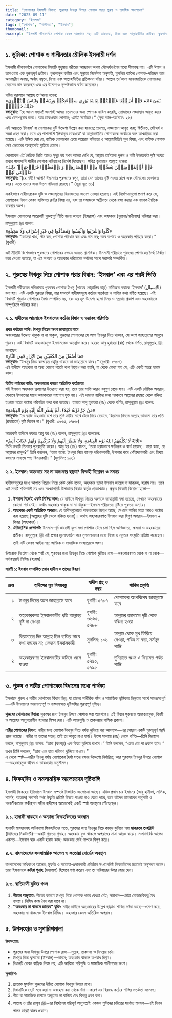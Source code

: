 ```yaml
---
title: "পোশাকের ইসলামী বিধান: পুরুষের টাখনুর উপরে পোশাক পরার গুরুত্ব ও প্রাসঙ্গিক আলোচনা"
date: "2025-09-11"
category: "ইসলাম"
tags: ["পোশাক", "শালীনতা", "ইসবাল"]
thumbnail:
excerpt: "ইসলামী জীবনদর্শনে পোশাক কেবল আচ্ছাদন নয়; এটি তাকওয়া, বিনয় এবং আল্লাহভীতির প্রতীক। কুরআন, সুন্নাহ এবং ফিকহের আলোকে পুরুষের টাখনুর নিচে পোশাক পরার বিধান ও তার সামাজিক-আধ্যাত্মিক প্রভাবের বিশ্লেষণ।"
---
```


## ১. ভূমিকা: পোশাক ও শালীনতার মৌলিক ইসলামী দর্শন
ইসলামী জীবনদর্শনে পোশাকের বিষয়টি শুধুমাত্র শরীরের আচ্ছাদন অথবা সৌন্দর্যবর্ধনের মধ্যে সীমাবদ্ধ নয়। এটি ঈমান ও তাকওয়ার এক গুরুত্বপূর্ণ প্রতীক। কুরআনুল কারীম এবং সুন্নাহর নির্দেশনা অনুযায়ী, মুসলিম ব্যক্তির পোশাক-পরিচ্ছদ তার অভ্যন্তরীণ অবস্থা, অর্থাৎ নম্রতা, বিনয় এবং আল্লাহভীতির প্রতিফলন ঘটায়। আল্লাহ তা’আলা মানবজাতিকে পোশাকের নেয়ামত দান করেছেন এবং এর উদ্দেশ্যও সুস্পষ্টভাবে বর্ণনা করেছেন।

পবিত্র কুরআনে আল্লাহ তা’আলা বলেন:  
«يَٰبَنِيٓ ءَادَمَ قَدۡ أَنزَلۡنَا عَلَيۡكُمۡ لِبَاسٗا يُوَٰرِي سَوۡءَٰتِكُمۡ وَرِيْشًاۖ وَلِبَاسُ ٱلتَّقۡوَىٰ ذَٰلِكَ خَيۡرٌۚ»  
**বঙ্গানুবাদ:** “হে আদম সন্তান! অবশ্যই আমরা তোমাদের জন্য পোশাক নাযিল করেছি, তোমাদের লজ্জাস্থান আবৃত করার এবং বেশ-ভূষার জন্য। আর তাকওয়ার পোশাক; এটাই সর্বোত্তম।” (সূরা আল-আ'রাফ: ২৬)

এই আয়াতে ‘লিবাস’ বা পোশাকের দুটি উদ্দেশ্য উল্লেখ করা হয়েছে: প্রথমত, লজ্জাস্থান আবৃত করা; দ্বিতীয়ত, সৌন্দর্য ও সজ্জা গ্রহণ করা। তবে এর পাশাপাশি ‘লিবাসুত তাকওয়া’ বা আল্লাহভীতির পোশাককে সর্বোত্তম বলে আখ্যায়িত করা হয়েছে। এটি ইঙ্গিত দেয় যে, বাহ্যিক পোশাকের চেয়ে অন্তরের পবিত্রতা ও আল্লাহভীতিই মূল বিষয়, এবং বাহ্যিক পোশাক সেই ভেতরের অবস্থাকেই ফুটিয়ে তোলে।

পোশাকের এই নৈতিক ভিত্তি আরও সুদৃঢ় হয় যখন আমরা দেখি যে, আল্লাহ তা’আলা পুরুষ ও নারী উভয়কেই দৃষ্টি সংযত রাখার পাশাপাশি শালীন পোশাক পরিধানের নির্দেশ দিয়েছেন। পবিত্র কুরআনে আল্লাহ বলেন:  
«قُلۡ لِّلۡمُؤۡمِنِیۡنَ یَغُضُّوۡا مِنۡ اَبۡصَارِهِمۡ وَ یَحۡفَظُوۡا فُرُوۡجَهُمۡ ؕ ذٰلِكَ اَزۡكٰی لَهُمۡ»  
**বঙ্গানুবাদ:** “(হে নবী!) আপনি ঈমানদার পুরুষদের বলুন, তারা যেন তাদের দৃষ্টি সংযত রাখে এবং যৌনাঙ্গের হেফাজত করে। এতে তাদের জন্য উত্তম পবিত্রতা রয়েছে।” (সূরা নূর: ৩০)

একইভাবে নারীদেরকেও দৃষ্টি ও লজ্জাস্থানের হিফাজতের আদেশ দেওয়া হয়েছে। এই নির্দেশনাগুলো প্রমাণ করে যে, পোশাকের বিধান কেবল ব্যক্তিগত রুচির বিষয় নয়, বরং তা সমাজকে অশ্লীলতা থেকে রক্ষা করার এক ব্যাপক নৈতিক ব্যবস্থার অংশ।

ইসলামে পোশাকের আরেকটি গুরুত্বপূর্ণ নীতি হলো অপচয় (ইসরাফ) এবং অহংকার (খুয়ালা/মাখীলাহ) পরিহার করা। রাসূলুল্লাহ ﷺ বলেন:  
«كُلُوا وَاشْرَبُوا وَالْبَسُوا وَتَصَدَّقُوا فِي غَيْرِ إِسْرَافٍ وَلَا مَخِيلَةٍ»  
**বঙ্গানুবাদ:** “তোমরা খাও, পান কর, পোশাক পরিধান কর এবং দান কর; তবে অপচয় ও অহংকার পরিহার করো।” (বুখারী)

এই নীতিটি বিশেষভাবে পুরুষদের পোশাকের ক্ষেত্রে অত্যন্ত প্রাসঙ্গিক। ইসলামী শরীয়াতে পুরুষের পোশাকের দৈর্ঘ্য নির্ধারণ করে দেওয়া হয়েছে, যা এই অপচয় ও অহংকার পরিহারের দর্শনের সাথে সরাসরি সম্পর্কিত।

## ২. পুরুষের টাখনুর নিচে পোশাক পরার বিধান: ‘ইসবাল’ এবং এর শরঈ ভিত্তি
ইসলামী শরীয়তের পরিভাষায় পুরুষের পোশাক টাখনু (পায়ের গোড়ালির হাড়) অতিক্রম করাকে ‘ইসবাল’ (الإسبال) বলা হয়। এটি একটি গুরুতর বিষয়, যার সম্পর্কে হাদীসসমূহে কঠোর সতর্কতা ও শাস্তির কথা বর্ণিত হয়েছে। এই বিধানটি শুধুমাত্র পোশাকের দৈর্ঘ্য সম্পর্কিত নয়, বরং এর মূল উদ্দেশ্য হলো বিনয় ও নম্রতার প্রকাশ এবং অহংকারকে সম্পূর্ণরূপে পরিহার করা।

### ২.১. হাদীসের আলোকে ইসবালের কঠোর বিধান ও ভয়াবহ পরিণতি
**প্রথম পর্যায়ের শাস্তি: টাখনুর নিচের অংশ জাহান্নামে যাবে**  
অহংকারের উদ্দেশ্য থাকুক বা না থাকুক, পুরুষের পোশাকের যে অংশ টাখনুর নিচে থাকবে, সে অংশ জাহান্নামের আগুনে পুড়বে। এই বিধানটি অহংকারমুক্ত ইসবালকেও অন্তর্ভুক্ত করে। হযরত আবু হুরায়রা (রাঃ) থেকে বর্ণিত, রাসূলুল্লাহ ﷺ বলেছেন:  
«مَا أَسْفَلَ مِنَ الكَعْبَيْنِ مِنَ الإِزَارِ فَفِي النَّارِ»  
**বঙ্গানুবাদ:** “টাখনুর নিচে কাপড়ের যেটুকু থাকবে তা জাহান্নামে যাবে।” (বুখারী: ৫৭৮৭)  
এই হাদীসে অহংকার বা অন্য কোনো শর্তের কথা উল্লেখ করা হয়নি, যা থেকে বোঝা যায় যে, এটি একটি স্বতন্ত্র হারাম কাজ।

**দ্বিতীয় পর্যায়ের শাস্তি: অহংকারের কারণে অতিরিক্ত কঠোরতা**  
যদি ইসবাল অহংকার প্রকাশের উদ্দেশ্যে করা হয়, তবে তার শাস্তি আরও বহুগুণ বেড়ে যায়। এটি একটি যৌগিক অপরাধ, যেখানে ইসবালের সাথে অহংকারের মহাপাপ যুক্ত হয়। এই ধরনের ব্যক্তির জন্য পরকালে আল্লাহর রহমত থেকে বঞ্চিত হওয়ার মতো কঠোর পরিণতির কথা বলা হয়েছে। হযরত আবু হুরায়রা (রাঃ) থেকে বর্ণিত, রাসূলুল্লাহ ﷺ বলেন:  
«مَنْ جَرَّ ثَوْبَهُ خُيَلاَءَ، لَمْ يَنْظُرِ اللَّهُ إِلَيْهِ يَوْمَ القِيَامَةِ»  
**বঙ্গানুবাদ:** “যে ব্যক্তি অহংকার বশে তার লুঙ্গি মাটির সাথে টেনে নিয়ে বেড়াবে, কিয়ামত দিবসে আল্লাহ তাআলা তার প্রতি (রহমতের) দৃষ্টি দিবেন না।” (বুখারী: ৩৬৬৫, ৫৭৮৮)

আরেকটি হাদীসে হযরত আবু যর (রাঃ) বলেন, রাসূলুল্লাহ ﷺ বলেছেন:  
«ثَلَاثَةٌ لَا يُكَلِّمُهُمُ اللهُ يَوْمَ الْقِيَامَةِ، وَلَا يَنْظُرُ إِلَيْهِمْ وَلَا يُزَكِّيهِمْ وَلَهُمْ عَذَابٌ أَلِيمٌ»  
তিনি কথাটি তিনবার পুনরাবৃত্তি করেন। আবু যর (রাঃ) বলেন, “তারা চরমভাবে ক্ষতিগ্রস্ত ও ব্যর্থ হয়েছে। তারা কারা, হে আল্লাহর রাসূল?” তিনি বললেন, “তারা হলো: টাখনুর নিচে কাপড় পরিধানকারী, উপকার করে খোঁটাদানকারী এবং মিথ্যা কসমের মাধ্যমে পণ্য বিক্রয়কারী।” (মুসলিম: ১০৬)

### ২.২. ইসবাল: অহংকার সহ না অহংকার ছাড়া? ফিকহী বিশ্লেষণ ও সমন্বয়
হাদীসসমূহের মধ্যে আপাত বিরোধ নিয়ে কেউ কেউ বলেন, অহংকার ছাড়া ইসবাল জায়েয বা মাকরুহ, হারাম নয়। তবে এই মতটি শক্তিশালী নয় এবং সংখ্যাগরিষ্ঠ উলামায়ে কিরাম কর্তৃক প্রত্যাখ্যাত। প্রকৃত ফিকহী বিশ্লেষণ হলো—

1) **ইসবাল নিজেই একটি নিষিদ্ধ কাজ:** যে হাদীসে টাখনুর নিচের অংশকে জাহান্নামী বলা হয়েছে, সেখানে অহংকারের কোনো শর্ত নেই। অর্থাৎ অহংকার থাকুক বা না থাকুক—ইসবাল শরীয়তের দৃষ্টিতে গুরুতর অন্যায়।  
2) **অহংকার একটি অতিরিক্ত অপরাধ:** যে হাদীসগুলোতে অহংকারের উল্লেখ আছে, সেখানে শাস্তির মাত্রা আরও কঠোর করা হয়েছে (আল্লাহর দৃষ্টি থেকে বঞ্চিত হওয়া)। অর্থাৎ অহংকারবশত ইসবাল করা দ্বিগুণ অপরাধ—ইসবাল + কিবর (অহংকার)।  
3) **ঐতিহাসিক প্রেক্ষাপট:** ইসলাম-পূর্ব জাহেলী যুগে লম্বা পোশাক টেনে চলা ছিল আভিজাত্য, ক্ষমতা ও অহংকারের প্রতীক। রাসূলুল্লাহ ﷺ এই প্রথার মূলোৎপাটন করে মুসলমানদের মধ্যে বিনয় ও নম্রতার সংস্কৃতি প্রতিষ্ঠা করেছেন। তাই এটি কেবল আইন নয়; আত্মিক ও সামাজিক সংস্কারেরও অংশ।

উপরোক্ত বিশ্লেষণ থেকে স্পষ্ট যে, পুরুষের জন্য টাখনুর নিচে পোশাক ঝুলিয়ে রাখা—অহংকারবশত হোক বা না হোক—সর্বাবস্থায়ই নিষিদ্ধ (হারাম)।

**সারণী ১: ইসবাল সম্পর্কিত প্রধান হাদীস ও তাদের বিবরণ**

| ক্রম | হাদীসের মূল বিষয়বস্তু | হাদীস গ্রন্থ ও নম্বর | শাস্তির প্রকৃতি |
|---:|---|---|---|
| ১ | টাখনুর নিচের অংশ জাহান্নামে যাবে | বুখারী: ৫৭৮৭ | পোশাকের অংশবিশেষ জাহান্নামে যাবে |
| ২ | অহংকারবশত ইসবালকারীর প্রতি আল্লাহর দৃষ্টি না দেওয়া | বুখারী: ৩৬৬৫, ৫৭৮৮ | আল্লাহর রহমতের দৃষ্টি থেকে বঞ্চিত হওয়া |
| ৩ | কিয়ামতের দিন আল্লাহ তিন ব্যক্তির সাথে কথা বলবেন না; একজন ইসবালকারী | মুসলিম: ১০৬ | আল্লাহ থেকে মুখ ফিরিয়ে নেওয়া, পবিত্র না করা, মর্মন্তুদ শাস্তি |
| ৪ | অহংকারবশত ইসবালকারীর জমিনে ধ্বসে যাওয়া | বুখারী: ৫৭৯০, ৫৭৯৫ | দুনিয়াতে ধ্বংস ও কিয়ামত পর্যন্ত শাস্তি |

## ৩. পুরুষ ও নারীর পোশাকের বিধানের মধ্যে পার্থক্য
ইসলামে পুরুষ ও নারীর পোশাকের বিধান ভিন্ন, যা তাদের শারীরিক গঠন ও সামাজিক ভূমিকার ভিন্নতার সাথে সামঞ্জস্যপূর্ণ—এটি ইসলামের ভারসাম্যপূর্ণ ও বাস্তবসম্মত দৃষ্টিভঙ্গির গুরুত্বপূর্ণ দৃষ্টান্ত।

**পুরুষের পোশাকের বিধান:** পুরুষের জন্য টাখনুর উপরে পোশাক পরা আবশ্যক। এই বিধান পুরুষকে অহংকারমুক্ত, বিনয়ী ও আল্লাহর আনুগত্যশীল হওয়ার শিক্ষা দেয়। এটি আত্মশুদ্ধি ও তাকওয়ার বাহ্যিক প্রকাশ।  

**নারীর পোশাকের বিধান:** নারীর জন্য পোশাক টাখনুর নিচে পর্যন্ত ঝুলিয়ে পরা আবশ্যক—এর পেছনে একটি গুরুত্বপূর্ণ শরঈ প্রজ্ঞা রয়েছে। নারীর পা তাদের সতর; তাই তা আবৃত রাখা ফর্জ। উম্মে সালামা (রাঃ) থেকে বর্ণিত—তিনি জিজ্ঞেস করলে, রাসূলুল্লাহ ﷺ বলেন: “তারা (কাপড়) এক বিঘত ঝুলিয়ে রাখবে।” তিনি বললেন, “এতে তো পা প্রকাশ হবে।” তখন তিনি বললেন, “তারা এক হাত পরিমাণ ঝুলিয়ে রাখবে।”  
এ থেকে স্পষ্ট—নারীর টাখনু পর্যন্ত পোশাকের দৈর্ঘ্য সতর রক্ষার উদ্দেশ্যে নির্ধারিত; আর পুরুষের টাখনুর উপরে পোশাক—অহংকারমুক্ত জীবন ও তাকওয়ার অনুশীলন।

## ৪. ফিকহবিদ ও সমসাময়িক আলেমদের দৃষ্টিভঙ্গি
ইসলামী ফিকহের ইতিহাসে ইসবাল সম্পর্কে বিস্তারিত আলোচনা আছে। যদিও প্রধান চার ইমামের (আবু হানীফা, মালিক, শাফঈ, আহমদ) সরাসরি স্পষ্ট উদ্ধৃতি প্রতিটি বিষয়ে পাওয়া নাও যেতে পারে, তবে তাঁদের মাযহাবের অনুসারী ও পরবর্তীকালের ফকীহগণ সহীহ হাদীসের আলোকেই একটি স্পষ্ট অবস্থানে পৌঁছেছেন।

### ৪.১. হানাফী মাযহাব ও অন্যান্য ফিকহবিদদের অবস্থান
হানাফী মাযহাবসহ অধিকাংশ ফিকহবিদের মতে, পুরুষের জন্য টাখনুর নিচে কাপড় ঝুলিয়ে পরা **মাকরুহে তাহরিমি** (নিষিদ্ধের নিকটবর্তী)—একটি গুরুতর গুনাহ। অহংকার যুক্ত থাকলে অপরাধের মাত্রা আরও বাড়ে। সংখ্যাগরিষ্ঠ আলেম একমত—ইসবাল স্বয়ং একটি হারাম কাজ; অহংকার সেই পাপকে দ্বিগুণ করে।

### ৪.২. বাংলাদেশের সমসাময়িক আলেম ও ফতোয়া বোর্ডের অবস্থান
বাংলাদেশের অধিকাংশ আলেম, মুফতি ও ফতোয়া-প্রদানকারী প্রতিষ্ঠান সংখ্যাগরিষ্ঠ ফিকহবিদের মতকেই অনুসরণ করেন। তারা ইসবালকে **কবিরা গুনাহ** (মহাপাপ) হিসেবে গণ্য করেন এবং তা পরিহারের উপর জোর দেন।

### ৪.৩. ব্যতিক্রমী যুক্তির খণ্ডন
1) **শীতের অজুহাত:** শীতের কারণে টাখনুর নিচে পোশাক পরার বৈধতা নেই; সমাধান—মোটা মোজা/বিকল্প বৈধ ব্যবস্থা। নিষিদ্ধ কাজ বৈধ করা যাবে না।  
2) **“অহংকার না থাকলে জায়েয” যুক্তি:** সহীহ হাদীসে অহংকারের উল্লেখ ছাড়াও শাস্তির বর্ণনা আছে—প্রমাণ করে, অহংকার না থাকলেও ইসবাল নিষিদ্ধ। অহংকার কেবল অতিরিক্ত অপরাধ।

## ৫. উপসংহার ও সুপারিশমালা
**উপসংহার:**  
- পুরুষের জন্য টাখনুর উপরে পোশাক রাখা—সুন্নাহ, তাকওয়া ও বিনয়ের চর্চা।  
- টাখনুর নিচে ঝুলানো (ইসবাল)—হারাম; অহংকার থাকলে অপরাধ দ্বিগুণ।  
- বিধানটি কেবল বাহ্যিক নিয়ম নয়; এটি আত্মিক পরিশুদ্ধি ও সামাজিক শালীনতার অংশ।

**সুপারিশ:**  
1) প্রত্যেক মুসলিম পুরুষের উচিত পোশাক টাখনুর উপরে রাখা।  
2) বিধানটিকে ছোট মনে করা বা অবহেলা করা থেকে বাঁচা—কারণ এর বিরুদ্ধে কঠোর শাস্তির সতর্কতা এসেছে।  
3) শীত বা সামাজিক চাপকে অজুহাত না বানিয়ে বৈধ বিকল্প গ্রহণ করা।  
4) আল্লাহ ও তাঁর রাসূল ﷺ–এর নির্দেশের পরিপূর্ণ আনুগত্যই একজন মুমিনের চরিত্রের সর্বোচ্চ মানদণ্ড—এই বিধান পালন তারই বাস্তব প্রকাশ।
